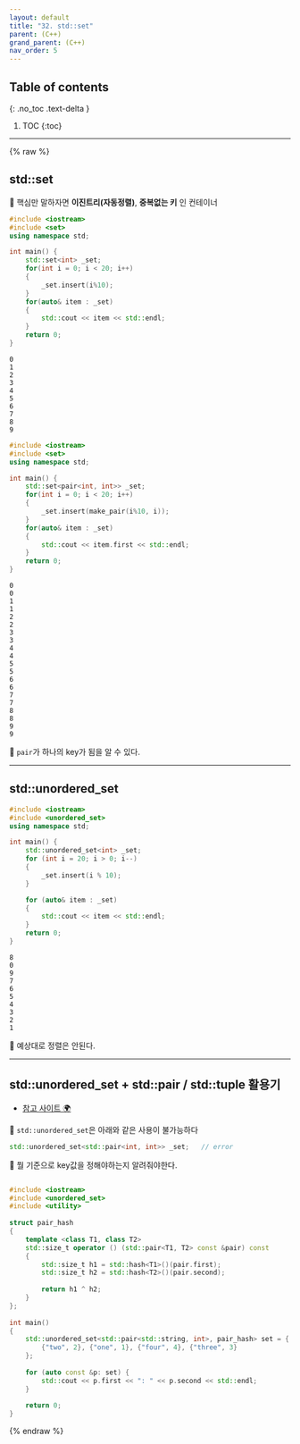 ```yaml
---
layout: default
title: "32. std::set"
parent: (C++)
grand_parent: (C++)
nav_order: 5
---
```


## Table of contents
{: .no_toc .text-delta }

1. TOC
{:toc}

---

{% raw %}

## std::set

🤡 핵심만 말하자면 **이진트리(자동정렬)**, **중복없는 키** 인 컨테이너

```cpp
#include <iostream>
#include <set>
using namespace std;

int main() {
	std::set<int> _set;
	for(int i = 0; i < 20; i++)
	{
		_set.insert(i%10);
	}
	for(auto& item : _set)
	{
		std::cout << item << std::endl;
	}
	return 0;
}
```

```
0
1
2
3
4
5
6
7
8
9
```

```cpp
#include <iostream>
#include <set>
using namespace std;

int main() {
	std::set<pair<int, int>> _set;
	for(int i = 0; i < 20; i++)
	{
		_set.insert(make_pair(i%10, i));
	}
	for(auto& item : _set)
	{
		std::cout << item.first << std::endl;
	}
	return 0;
}
```

```
0
0
1
1
2
2
3
3
4
4
5
5
6
6
7
7
8
8
9
9
```

🤡 `pair`가 하나의 key가 됨을 알 수 있다.

---

## std::unordered_set

```cpp
#include <iostream>
#include <unordered_set>
using namespace std;

int main() {
	std::unordered_set<int> _set;
	for (int i = 20; i > 0; i--)
	{
		_set.insert(i % 10);
	}

	for (auto& item : _set)
	{
		std::cout << item << std::endl;
	}
	return 0;
}
```

```
8
0
9
7
6
5
4
3
2
1
```

🤡 예상대로 정렬은 안된다.

---

## std::unordered_set + std::pair / std::tuple 활용기

* [참고 사이트 🌍](https://www.techiedelight.com/ko/use-pair-key-std-unordered_set-cpp/)

🤡 `std::unordered_set`은 아래와 같은 사용이 불가능하다

```cpp
std::unordered_set<std::pair<int, int>> _set;   // error
```

🤡 뭘 기준으로 key값을 정해야하는지 알려줘야한다.

```cpp

#include <iostream>
#include <unordered_set>
#include <utility>
 
struct pair_hash
{
    template <class T1, class T2>
    std::size_t operator () (std::pair<T1, T2> const &pair) const
    {
        std::size_t h1 = std::hash<T1>()(pair.first);
        std::size_t h2 = std::hash<T2>()(pair.second);
 
        return h1 ^ h2;
    }
};
 
int main()
{
    std::unordered_set<std::pair<std::string, int>, pair_hash> set = {
        {"two", 2}, {"one", 1}, {"four", 4}, {"three", 3}
    };
 
    for (auto const &p: set) {
        std::cout << p.first << ": " << p.second << std::endl;
    }
 
    return 0;
}
```

{% endraw %}